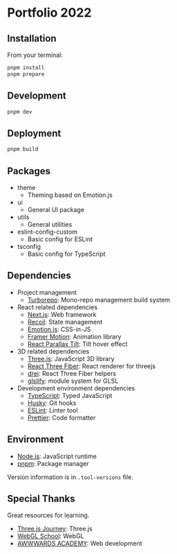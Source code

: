 # Portfolio 2022

## Installation

From your terminal:

```sh
pnpm install
pnpm prepare
```

## Development

```sh
pnpm dev
```

## Deployment

```sh
pnpm build
```

## Packages

- theme
  - Theming based on Emotion.js
- ui
  - General UI package
- utils
  - General utilities
- eslint-config-custom
  - Basic config for ESLint
- tsconfig
  - Basic config for TypeScript

## Dependencies

- Project management
  - [Turborepo](https://turbo.build/repo): Mono-repo management build system
- React related dependencies
  - [Next.js](https://nextjs.org/): Web framework
  - [Recoil](https://recoiljs.org/): State management
  - [Emotion.js](https://emotion.sh/): CSS-in-JS
  - [Framer Motion](https://www.framer.com/motion/): Animation library
  - [React Parallax Tilt](https://github.com/mkosir/react-parallax-tilt): Tilt hover effect
- 3D related dependencies
  - [Three.js](https://threejs.org/): JavaScript 3D library
  - [React Three Fiber](https://github.com/pmndrs/react-three-fiber): React renderer for threejs
  - [drei](https://github.com/pmndrs/drei): React Three Fiber helpers
  - [glslify](https://github.com/glslify/glslify): module system for GLSL
- Development environment dependencies
  - [TypeScript](https://www.typescriptlang.org/): Typed JavaScript
  - [Husky](https://github.com/typicode/husky): Git hooks
  - [ESLint](https://eslint.org/): Linter tool
  - [Prettier](https://prettier.io/): Code formatter

## Environment

- [Node.js](https://nodejs.org/en/): JavaScript runtime
- [pnpm](https://pnpm.io/): Package manager

Version information is in `.tool-versions` file.

## Special Thanks

Great resources for learning.

- [Three.js Journey](https://threejs-journey.com/): Three.js
- [WebGL School](https://webgl.souhonzan.org/?category=tagged&v=school): WebGL
- [AWWWARDS ACADEMY](https://www.awwwards.com/academy/): Web development
